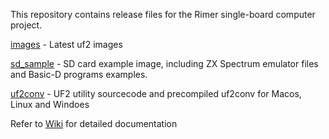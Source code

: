 This repository contains release files for the Rimer single-board computer project.

[images](https://github.com/RimerSBC/release/tree/main/images) - Latest uf2 images

[sd_sample](https://github.com/RimerSBC/release/tree/main/sd_sample) - SD card example image, including ZX Spectrum emulator files and Basic-D programs examples.

[uf2conv](https://github.com/RimerSBC/release/tree/main/uf2conv) - UF2 utility sourcecode and precompiled uf2conv for Macos, Linux and Windoes

Refer to [Wiki](https://github.com/RimerSBC/release/wiki) for detailed documentation
